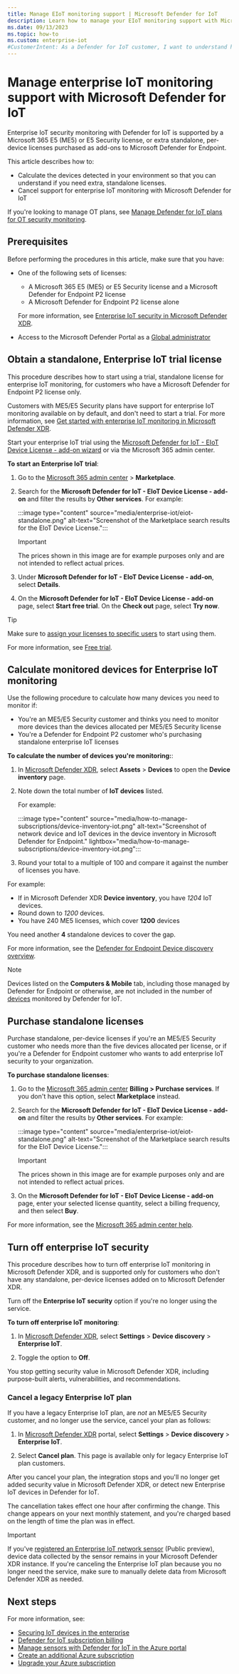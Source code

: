 ```yaml
---
title: Manage EIoT monitoring support | Microsoft Defender for IoT
description: Learn how to manage your EIoT monitoring support with Microsoft Defender for IoT.
ms.date: 09/13/2023
ms.topic: how-to
ms.custom: enterprise-iot
#CustomerIntent: As a Defender for IoT customer, I want to understand how to manage my EIoT monitoring support with Microsoft Defender for IoT so that I can best plan my deployment.
---
```


# Manage enterprise IoT monitoring support with Microsoft Defender for IoT

Enterprise IoT security monitoring with Defender for IoT is supported by a Microsoft 365 E5 (ME5) or E5 Security license, or extra standalone, per-device licenses purchased as add-ons to Microsoft Defender for Endpoint.

This article describes how to:

- Calculate the devices detected in your environment so that you can understand if you need extra, standalone licenses.
- Cancel support for enterprise IoT monitoring with Microsoft Defender for IoT

If you're looking to manage OT plans, see [Manage Defender for IoT plans for OT security monitoring](how-to-manage-subscriptions.md).

## Prerequisites

Before performing the procedures in this article, make sure that you have:

- One of the following sets of licenses:

    - A Microsoft 365 E5 (ME5) or E5 Security license and a Microsoft Defender for Endpoint P2 license
    - A Microsoft Defender for Endpoint P2 license alone

    For more information, see [Enterprise IoT security in Microsoft Defender XDR](concept-enterprise.md#enterprise-iot-security-in-microsoft-defender-xdr).

- Access to the Microsoft Defender Portal as a [Global administrator](../../active-directory/roles/permissions-reference.md#global-administrator)

## Obtain a standalone, Enterprise IoT trial license

This procedure describes how to start using a trial, standalone license for enterprise IoT monitoring, for customers who have a Microsoft Defender for Endpoint P2 license only.

Customers with ME5/E5 Security plans have support for enterprise IoT monitoring available on by default, and don't need to start a trial. For more information, see [Get started with enterprise IoT monitoring in Microsoft Defender XDR](eiot-defender-for-endpoint.md).

Start your enterprise IoT trial using the [Microsoft Defender for IoT - EIoT Device License - add-on wizard](https://signup.microsoft.com/get-started/signup?products=b2f91841-252f-4765-94c3-75802d7c0ddb&ali=1&bac=1) or via the Microsoft 365 admin center.

**To start an Enterprise IoT trial**:

1. Go to the [Microsoft 365 admin center](https://portal.office.com/AdminPortal/Home#/catalog) > **Marketplace**.

1. Search for the **Microsoft Defender for IoT - EIoT Device License - add-on** and filter the results by **Other services**. For example:

    :::image type="content" source="media/enterprise-iot/eiot-standalone.png" alt-text="Screenshot of the Marketplace search results for the EIoT Device License.":::

    > [!IMPORTANT]
    > The prices shown in this image are for example purposes only and are not intended to reflect actual prices.
    >

1. Under **Microsoft Defender for IoT - EIoT Device License - add-on**, select **Details**.

1. On the **Microsoft Defender for IoT - EIoT Device License - add-on** page, select **Start free trial**. On the **Check out** page, select **Try now**.

> [!TIP]
> Make sure to [assign your licenses to specific users](/microsoft-365/admin/manage/assign-licenses-to-users) to start using them.
>

For more information, see [Free trial](billing.md#free-trial).

## Calculate monitored devices for Enterprise IoT monitoring

Use the following procedure to calculate how many devices you need to monitor if:

- You're an ME5/E5 Security customer and thinks you need to monitor more devices than the devices allocated per ME5/E5 Security license
- You're a Defender for Endpoint P2 customer who's purchasing standalone enterprise IoT licenses

**To calculate the number of devices you're monitoring:**:

1. In [Microsoft Defender XDR](https://security.microsoft.com/), select **Assets** \> **Devices** to open the **Device inventory** page.

1. Note down the total number of **IoT devices** listed.

    For example:

    :::image type="content" source="media/how-to-manage-subscriptions/device-inventory-iot.png" alt-text="Screenshot of network device and IoT devices in the device inventory in Microsoft Defender for Endpoint." lightbox="media/how-to-manage-subscriptions/device-inventory-iot.png":::

1. Round your total to a multiple of 100 and compare it against the number of licenses you have.

For example:

- If in Microsoft Defender XDR **Device inventory**, you have *1204* IoT devices.
- Round down to *1200* devices.
- You have 240 ME5 licenses, which cover **1200** devices

You need another **4** standalone devices to cover the gap.

For more information, see the [Defender for Endpoint Device discovery overview](/microsoft-365/security/defender-endpoint/device-discovery).

> [!NOTE]
> Devices listed on the **Computers & Mobile** tab, including those managed by Defender for Endpoint or otherwise, are not included in the number of [devices](billing.md#defender-for-iot-devices) monitored by Defender for IoT.

## Purchase standalone licenses

Purchase standalone, per-device licenses if you're an ME5/E5 Security customer who needs more than the five devices allocated per license, or if you're a Defender for Endpoint customer who wants to add enterprise IoT security to your organization.

**To purchase standalone licenses**:

1. Go to the [Microsoft 365 admin center](https://portal.office.com/AdminPortal/Home#/catalog) **Billing > Purchase services**. If you don't have this option, select **Marketplace** instead.

1. Search for the **Microsoft Defender for IoT - EIoT Device License - add-on** and filter the results by **Other services**. For example:

    :::image type="content" source="media/enterprise-iot/eiot-standalone.png" alt-text="Screenshot of the Marketplace search results for the EIoT Device License.":::

    > [!IMPORTANT]
    > The prices shown in this image are for example purposes only and are not intended to reflect actual prices.
    >

1. On the **Microsoft Defender for IoT - EIoT Device License - add-on** page, enter your selected license quantity, select a billing frequency, and then select **Buy**.

For more information, see the [Microsoft 365 admin center help](/microsoft-365/admin/).

## Turn off enterprise IoT security

This procedure describes how to turn off enterprise IoT monitoring in Microsoft Defender XDR, and is supported only for customers who don't have any standalone, per-device licenses added on to Microsoft Defender XDR.

Turn off the **Enterprise IoT security** option if you're no longer using the service. 

**To turn off enterprise IoT monitoring**:

1. In [Microsoft Defender XDR](https://security.microsoft.com/), select **Settings** \> **Device discovery** \> **Enterprise IoT**.

1. Toggle the option to **Off**.

You stop getting security value in Microsoft Defender XDR, including purpose-built alerts, vulnerabilities, and recommendations.

### Cancel a legacy Enterprise IoT plan

If you have a legacy Enterprise IoT plan, are *not* an ME5/E5 Security customer, and no longer use the service, cancel your plan as follows:

1. In [Microsoft Defender XDR](https://security.microsoft.com/) portal, select **Settings** \> **Device discovery** \> **Enterprise IoT**.

1. Select **Cancel plan**. This page is available only for legacy Enterprise IoT plan customers.

After you cancel your plan, the integration stops and you'll no longer get added security value in Microsoft Defender XDR, or detect new Enterprise IoT devices in Defender for IoT.

The cancellation takes effect one hour after confirming the change.  This change appears on your next monthly statement, and you're charged based on the length of time the plan was in effect.

> [!IMPORTANT]
>
> If you've [registered an Enterprise IoT network sensor](eiot-sensor.md) (Public preview), device data collected by the sensor remains in your Microsoft Defender XDR instance. If you're canceling the Enterprise IoT plan because you no longer need the service, make sure to manually delete data from Microsoft Defender XDR as needed.

## Next steps

For more information, see:

- [Securing IoT devices in the enterprise](concept-enterprise.md)
- [Defender for IoT subscription billing](billing.md)
- [Manage sensors with Defender for IoT in the Azure portal](how-to-manage-sensors-on-the-cloud.md)
- [Create an additional Azure subscription](../../cost-management-billing/manage/create-subscription.md)
- [Upgrade your Azure subscription](../../cost-management-billing/manage/upgrade-azure-subscription.md)
